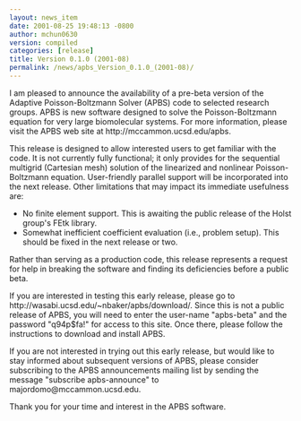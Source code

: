 ```yaml
---
layout: news_item
date: 2001-08-25 19:48:13 -0800
author: mchun0630
version: compiled
categories: [release]
title: Version 0.1.0 (2001-08)
permalink: /news/apbs_Version_0.1.0_(2001-08)/
---
```




<p>I am pleased to announce the availability of a pre-beta version of the Adaptive Poisson-Boltzmann Solver (APBS) code to selected research groups.  APBS is new software designed to solve the Poisson-Boltzmann equation for very large biomolecular systems.  For more information, please visit the APBS web site at http://mccammon.ucsd.edu/apbs.</p>

<p>This release is designed to allow interested users to get familiar with the code.  It is not currently fully functional; it only provides for the sequential multigrid (Cartesian mesh) solution of the linearized and nonlinear Poisson-Boltzmann equation.  User-friendly parallel support will be incorporated into the next release.  Other limitations that may impact its immediate usefulness are:</p>
    
<p>
<ul>
<li>No finite element support.  This is awaiting the public release of the Holst group's FEtk library.</li>
<li>Somewhat inefficient coefficient evaluation (i.e., problem setup).  This should be fixed in the next release or two.</li>
</ul>
</p>

<p>Rather than serving as a production code, this release represents a request for help in breaking the software and finding its deficiencies
before a public beta.</p>

<p>If you are interested in testing this early release, please go to http://wasabi.ucsd.edu/~nbaker/apbs/download/.  Since this is not a public release of APBS, you will need to enter the user-name "apbs-beta" and the password "q94p$fa!" for access to this site.  Once there, please follow the instructions to download and install APBS.</p>

<p>If you are not interested in trying out this early release, but would like to stay informed about subsequent versions of APBS, please consider subscribing to the APBS announcements mailing list by sending the message "subscribe apbs-announce" to majordomo@mccammon.ucsd.edu.</p>

<p>Thank you for your time and interest in the APBS software.</p>
    
